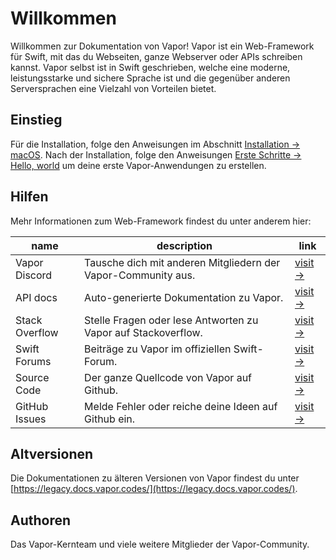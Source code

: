 # Willkommen

Willkommen zur Dokumentation von Vapor! Vapor ist ein Web-Framework für Swift, mit das du Webseiten, ganze Webserver oder APIs schreiben kannst. Vapor selbst ist in Swift geschrieben, welche eine moderne, leistungsstarke und sichere Sprache ist und die gegenüber anderen Serversprachen eine Vielzahl von Vorteilen bietet.

## Einstieg

Für die Installation, folge den Anweisungen im Abschnitt [Installation → macOS](install/macos.de.md). Nach der Installation, folge den Anweisungen [Erste Schritte → Hello, world](hello-world.de.md) um deine erste Vapor-Anwendungen zu erstellen.

## Hilfen

Mehr Informationen zum Web-Framework findest du unter anderem hier:

| name           | description                                                  | link                                                             |
|----------------|--------------------------------------------------------------|------------------------------------------------------------------|
| Vapor Discord  | Tausche dich mit anderen Mitgliedern der Vapor-Community aus.| [visit &rarr;](https://vapor.team)                               |
| API docs       | Auto-generierte Dokumentation zu Vapor.                      | [visit &rarr;](https://api.vapor.codes)                          |
| Stack Overflow | Stelle Fragen oder lese Antworten zu Vapor auf Stackoverflow.| [visit &rarr;](https://stackoverflow.com/questions/tagged/vapor) |
| Swift Forums   | Beiträge zu Vapor im offiziellen Swift-Forum.                | [visit &rarr;](https://forums.swift.org/c/related-projects/vapor)|
| Source Code    | Der ganze Quellcode von Vapor auf Github.                    | [visit &rarr;](https://github.com/vapor/vapor)                   |
| GitHub Issues  | Melde Fehler oder reiche deine Ideen auf Github ein.         | [visit &rarr;](https://github.com/vapor/vapor/issues)            |

## Altversionen

Die Dokumentationen zu älteren Versionen von Vapor findest du unter [https://legacy.docs.vapor.codes/](https://legacy.docs.vapor.codes/).

## Authoren

Das Vapor-Kernteam und viele weitere Mitglieder der Vapor-Community.